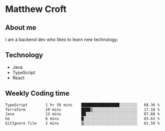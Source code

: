 # Matthew Croft

## About me
I am a backend dev who likes to learn new technology. 

## Technology
- Java
- TypeScript
- React

## Weekly Coding time
<!--START_SECTION:waka-->

```txt
TypeScript        1 hr 58 mins    █████████████████░░░░░░░░   68.36 %
Terraform         29 mins         ████▒░░░░░░░░░░░░░░░░░░░░   17.18 %
Java              13 mins         ██░░░░░░░░░░░░░░░░░░░░░░░   07.68 %
Go                6 mins          █░░░░░░░░░░░░░░░░░░░░░░░░   03.63 %
GitIgnore file    2 mins          ▒░░░░░░░░░░░░░░░░░░░░░░░░   01.59 %
```

<!--END_SECTION:waka-->
